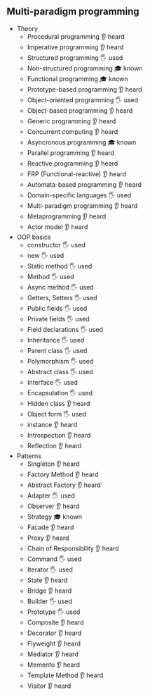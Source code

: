 ## Multi-paradigm programming

- Theory
  - Procedural programming 👂 heard 
  - Imperative programming 👂 heard 
  - Structured programming 🖐️ used
  - Non-structured programming 🎓 known
  - Functional programming 🎓 known
  - Prototype-based programming 👂 heard 
  - Object-oriented programming 🖐️ used
  - Object-based programming 👂 heard 
  - Generic programming 👂 heard 
  - Concurrent computing 👂 heard 
  - Asyncronous programming 🎓 known
  - Parallel programming 👂 heard 
  - Reactive programming 👂 heard 
  - FRP (Functional-reactive) 👂 heard 
  - Automata-based programming 👂 heard 
  - Domain-specific languages 🖐️ used
  - Multi-paradigm programming 👂 heard
  - Metaprogramming 👂 heard
  - Actor model 👂 heard
- OOP basics
  - constructor 🖐️ used
  - new 🖐️ used
  - Static method 🖐️ used
  - Method 🖐️ used
  - Async method 🖐️ used
  - Getters, Setters 🖐️ used
  - Public fields 🖐️ used
  - Private fields 🖐️ used
  - Field declarations 🖐️ used
  - Inheritance 🖐️ used
  - Parent class 🖐️ used
  - Polymorphism 🖐️ used
  - Abstract class 🖐️ used
  - Interface 🖐️ used
  - Encapsulation 🖐️ used
  - Hidden class 👂 heard 
  - Object form 🖐️ used
  - instance 👂 heard 
  - Introspection 👂 heard 
  - Reflection 👂 heard 
- Patterns
  - Singleton 👂 heard 
  - Factory Method 👂 heard 
  - Abstract Factory 👂 heard 
  - Adapter 🖐️ used
  - Observer 👂 heard 
  - Strategy 🎓 known
  - Facade 👂 heard 
  - Proxy 👂 heard 
  - Chain of Responsibility 👂 heard 
  - Command 🖐️ used
  - Iterator 🖐️ used
  - State 👂 heard 
  - Bridge 👂 heard 
  - Builder 🖐️ used
  - Prototype 🖐️ used
  - Composite 👂 heard 
  - Decorator 👂 heard 
  - Flyweight 👂 heard 
  - Mediator 👂 heard 
  - Memento 👂 heard 
  - Template Method 👂 heard 
  - Visitor 👂 heard

